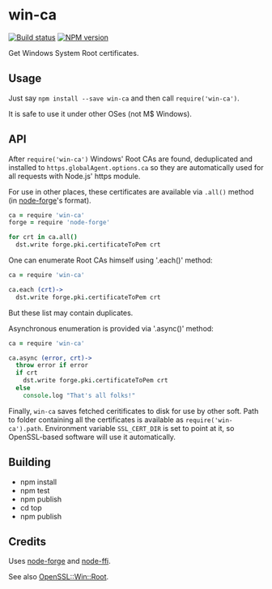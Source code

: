 # win-ca

[![Build status](https://ci.appveyor.com/api/projects/status/e6xhpp9d7aml95j2?svg=true)](https://ci.appveyor.com/project/ukoloff/win-ca)
[![NPM version](https://badge.fury.io/js/win-ca.svg)](http://badge.fury.io/js/win-ca)

Get Windows System Root certificates.

## Usage

Just say `npm install --save win-ca`
and then call `require('win-ca')`.

It is safe to use it under other OSes (not M$ Windows).

## API

After `require('win-ca')` Windows' Root CAs
are found, deduplicated
and installed to `https.globalAgent.options.ca`
so they are automatically used for all
requests with Node.js' https module.

For use in other places, these certificates
are available via `.all()` method
(in [node-forge][]'s format).

```coffee
ca = require 'win-ca'
forge = require 'node-forge'

for crt in ca.all()
  dst.write forge.pki.certificateToPem crt
```
One can enumerate Root CAs himself using '.each()' method:

```coffee
ca = require 'win-ca'

ca.each (crt)->
  dst.write forge.pki.certificateToPem crt
```

But these list may contain duplicates.

Asynchronous enumeration is provided via '.async()' method:

```coffee
ca = require 'win-ca'

ca.async (error, crt)->
  throw error if error
  if crt
    dst.write forge.pki.certificateToPem crt
  else
    console.log "That's all folks!"
```

Finally, `win-ca` saves fetched ceritificates to disk
for use by other soft.
Path to folder containing all the certificates
is available as `require('win-ca').path`.
Environment variable `SSL_CERT_DIR`
is set to point at it,
so OpenSSL-based software will use it automatically.

## Building

- npm install
- npm test
- npm publish
- cd top
- npm publish

## Credits

Uses [node-forge][]
and [node-ffi][].

See also [OpenSSL::Win::Root][].

[node-ffi]: https://github.com/node-ffi/node-ffi
[node-forge]: https://github.com/digitalbazaar/forge
[OpenSSL::Win::Root]: https://github.com/ukoloff/openssl-win-root
